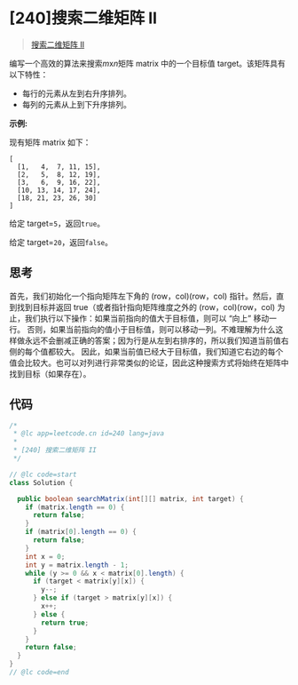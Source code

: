 # [240]搜索二维矩阵 II

> [搜索二维矩阵 II](https://leetcode-cn.com/problems/search-a-2d-matrix-ii/description/)

编写一个高效的算法来搜索*m*x*n*矩阵 matrix 中的一个目标值 target。该矩阵具有以下特性：

- 每行的元素从左到右升序排列。
- 每列的元素从上到下升序排列。

**示例:**

现有矩阵 matrix 如下：

```
[
  [1,   4,  7, 11, 15],
  [2,   5,  8, 12, 19],
  [3,   6,  9, 16, 22],
  [10, 13, 14, 17, 24],
  [18, 21, 23, 26, 30]
]
```

给定 target=`5`，返回`true`。

给定 target=`20`，返回`false`。

## 思考

首先，我们初始化一个指向矩阵左下角的 (row，col)(row，col) 指针。然后，直到找到目标并返回 true（或者指针指向矩阵维度之外的 (row，col)(row，col) 为止，我们执行以下操作：如果当前指向的值大于目标值，则可以 “向上” 移动一行。 否则，如果当前指向的值小于目标值，则可以移动一列。不难理解为什么这样做永远不会删减正确的答案；因为行是从左到右排序的，所以我们知道当前值右侧的每个值都较大。 因此，如果当前值已经大于目标值，我们知道它右边的每个值会比较大。也可以对列进行非常类似的论证，因此这种搜索方式将始终在矩阵中找到目标（如果存在）。

## 代码

```java
/*
 * @lc app=leetcode.cn id=240 lang=java
 *
 * [240] 搜索二维矩阵 II
 */

// @lc code=start
class Solution {

  public boolean searchMatrix(int[][] matrix, int target) {
    if (matrix.length == 0) {
      return false;
    }
    if (matrix[0].length == 0) {
      return false;
    }
    int x = 0;
    int y = matrix.length - 1;
    while (y >= 0 && x < matrix[0].length) {
      if (target < matrix[y][x]) {
        y--;
      } else if (target > matrix[y][x]) {
        x++;
      } else {
        return true;
      }
    }
    return false;
  }
}
// @lc code=end

```

